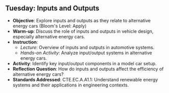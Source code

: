 ## Tuesday: Inputs and Outputs

- **Objective**: Explore inputs and outputs as they relate to alternative energy cars (Bloom's Level: Apply)
- **Warm-up**: Discuss the role of inputs and outputs in vehicle design, especially alternative energy cars.
- **Instruction**:
  - *Lecture*: Overview of inputs and outputs in automotive systems.
  - *Hands-on Activity*: Analyze input/output systems in alternative energy cars.
- **Activity**: Identify key input/output components in a model car setup.
- **Reflection Question**: How do inputs and outputs affect the efficiency of alternative energy cars?
- **Standards Addressed**: CTE.EC.A.A1.1: Understand renewable energy systems and their applications in engineering contexts.